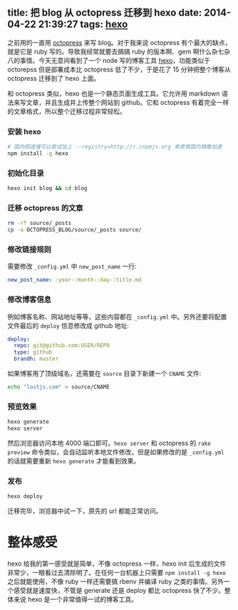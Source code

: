 title: 把 blog 从 octopress 迁移到 hexo
date: 2014-04-22 21:39:27
tags: [hexo]
---

之前用的一直用 [octopress] 来写 blog。对于我来说 octopress 有个最大的缺点，就是它是 ruby 写的。导致我经常就要去搞搞 ruby 的版本啊、gem 啊什么杂七杂八的事情。今天无意间看到了一个 node 写的博客工具 [hexo]，功能类似于 octorepss 但是部署成本比 octopress 低了不少，于是花了 15 分钟把整个博客从 octopress 迁移到了 hexo 上面。

和 octopress 类似，hexo 也是一个静态页面生成工具。它允许用 markdown 语法来写文章，并且生成并上传整个网站到 github。它和 octopress 有着完全一样的文章格式，所以整个迁移过程非常轻松。

<!-- more -->

### 安装 hexo

```bash
# 国内网速慢可以尝试加上 --registry=http://r.cnpmjs.org 来使用国内镜像加速
npm install -g hexo
```

### 初始化目录

```bash
hexo init blog && cd blog
```

### 迁移 octopress 的文章

```bash
rm -rf source/_posts
cp -a OCTOPRESS_BLOG/source/_posts source/
```

### 修改链接规则

需要修改 `_config.yml` 中 `new_post_name` 一行:

```yaml
new_post_name: :year-:month-:day-:title.md
```

### 修改博客信息

例如博客名称、网站地址等等，这些内容都在 `_config.yml` 中。另外还要将配置文件最后的 `deploy` 信息修改成 github 地址:

``` yaml
deploy:
  repo: git@github.com:USER/REPO
  type: github
  brandh: master
```

如果博客用了顶级域名，还需要在 `source` 目录下新建一个 `CNAME` 文件:

``` bash
echo "lostjs.com" > source/CNAME
```

### 预览效果

``` bash
hexo generate
hexo server
```

然后浏览器访问本地 4000 端口即可。`hexo server` 和 octopress 的 `rake preview` 命令类似，会自动监听本地文件修改，但是如果修改的是 `_config.yml` 的话就需要重新 `hexo generate` 才能看到效果。

### 发布

``` bash
hexo deploy
```

迁移完毕，浏览器中试一下，原先的 url 都能正常访问。

# 整体感受

hexo 给我的第一感受就是简单，不像 octopress 一样，hexo init 后生成的文件非常少，一眼看过去清除明了。在任何一台机器上只需要 `npm install -g hexo` 之后就能使用，不像 ruby 一样还需要搞 rbenv 并编译 ruby 之类的事情。另外一个感受就是速度快，不管是 generate 还是 deploy 都比 octopress 快了不少。整体来说 hexo 是一个非常值得一试的博客工具。

[octopress]: http://octopress.org
[hexo]: http://hexo.io
